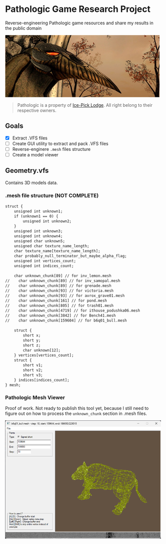 # Pathologic Game Research Project

Reverse-engineering Pathologic game resources and share my results in the public domain

<img src="banner.jpg" alt="Pathologic">

> Pathologic is a property of [Ice-Pick Lodge](http://ice-pick.com/). All right belong to their respective owners.

## Goals
- [x] Extract .VFS files
- [ ] Create GUI utility to extract and pack .VFS files
- [ ] Reverse-enginere `.mesh` files structure
- [ ] Create a model viewer

## Geometry.vfs

Contains 3D models data.

### .mesh file structure (NOT COMPLETE)
```
struct {
    unsigned int unknown1;
    if (unknown1 == 0) {
        unsigned int unknown2;
    }
    unsigned int unknown3;
    unsigned int unknown4;
    unsigned char unknown5;
    unsigned char texture_name_length;
    char texture_name[texture_name_length];
    char probably_null_terminator_but_maybe_alpha_flag;
    unsigned int vertices_count;
    unsigned int indices_count;

    char unknown_chunk[89] // for inv_lemon.mesh
//    char unknown_chunk[89] // for inv_samopal.mesh
//    char unknown_chunk[89] // for grenade.mesh
//    char unknown_chunk[93] // for victoria.mesh
//    char unknown_chunk[93] // for avrox_grave01.mesh
//    char unknown_chunk[161] // for pond.mesh
//    char unknown_chunk[805] // for trash01.mesh
//    char unknown_chunk[4719] // for ithouse_podushka06.mesh
//    char unknown_chunk[3842] // for Bench41.mesh
//    char unknown_chunk[159604] // for b6q01_bull.mesh

    struct {
        short x;
        short y;
        short z;
        char unknown[12];
    } vertices[vertices_count];
    struct {
        short v1;
        short v2;
        short v3;
    } indices[indices_count];
} mesh;
```
### Pathologic Mesh Viewer

Proof of work. Not ready to publish this tool yet, because I still need to figure out on how to process the `unknown_chunk` section in .mesh files.

<img src="mesh-viewer.png" alt="Pathologic">
